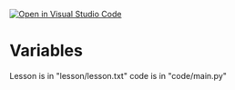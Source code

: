 [![Open in Visual Studio Code](https://classroom.github.com/assets/open-in-vscode-f059dc9a6f8d3a56e377f745f24479a46679e63a5d9fe6f495e02850cd0d8118.svg)](https://classroom.github.com/online_ide?assignment_repo_id=7417146&assignment_repo_type=AssignmentRepo)
# Variables
Lesson is in "lesson/lesson.txt"
code is in "code/main.py"

